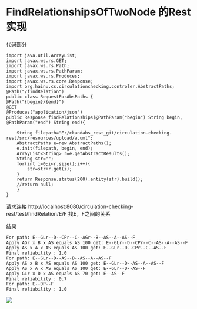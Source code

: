 # FindRelationshipsOfTwoNode 的Rest实现

代码部分

	import java.util.ArrayList;
	import javax.ws.rs.GET;
	import javax.ws.rs.Path;
	import javax.ws.rs.PathParam;
	import javax.ws.rs.Produces;
	import javax.ws.rs.core.Response;
	import org.hainu.cs.circulationchecking.controler.AbstractPaths;
	@Path("/findRelation")
	public class RequestForAbsPaths {
	@Path("{begin}/{end}")
	@GET
	@Produces("application/json")
	public Response findRelationships(@PathParam("begin") String begin, @PathParam("end") String end){
		
		String filepath="E:/ckandabs_rest_git/circulation-checking-rest/src/resources/upload/a.uml";
		AbstractPaths e=new AbstractPaths();
		e.init(filepath, begin, end);
		ArrayList<String> r=e.getAbstractResults();
		String str="";
		for(int i=0;i<r.size();i++){
			str=str+r.get(i);
		}
		return Response.status(200).entity(str).build();
		//return null;
		}
	}
请求连接 http://localhost:8080/circulation-checking-rest/test/findRelation/E/F
找E，F之间的关系

结果

	For path: E--GLr--D--CPr--C--AGr--B--AS--A--AS--F
	Apply AGr x B x AS equals AS 100 get: E--GLr--D--CPr--C--AS--A--AS--F
	Apply AS x A x AS equals AS 100 get: E--GLr--D--CPr--C--AS--F
	Final reliability : 1.0
	For path: E--GLr--D--AS--B--AS--A--AS--F
	Apply AS x B x AS equals AS 100 get: E--GLr--D--AS--A--AS--F
	Apply AS x A x AS equals AS 100 get: E--GLr--D--AS--F
	Apply GLr x D x AS equals AS 70 get: E--AS--F
	Final reliability : 0.7
	For path: E--DP--F
	Final reliability : 1.0

![](http://i.imgur.com/Flpe9Xm.png)